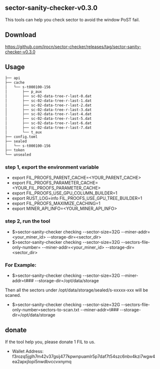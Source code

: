 ## sector-sanity-checker-v0.3.0

This tools can help you check sector to avoid the window PoST fail.

## Download

https://github.com/irocn/sector-checker/releases/tag/sector-sanity-checker-v0.3.0

## Usage

```bash
├── api
├── cache
│   └── s-t000100-156
│       ├── p_aux
│       ├── sc-02-data-tree-r-last-0.dat
│       ├── sc-02-data-tree-r-last-1.dat
│       ├── sc-02-data-tree-r-last-2.dat
│       ├── sc-02-data-tree-r-last-3.dat
│       ├── sc-02-data-tree-r-last-4.dat
│       ├── sc-02-data-tree-r-last-5.dat
│       ├── sc-02-data-tree-r-last-6.dat
│       ├── sc-02-data-tree-r-last-7.dat
│       └── t_aux
├── config.toml
├── sealed
│   └── s-t000100-156
├── token
└── unsealed

```

### step 1, export the environment variable
 - export FIL_PROOFS_PARENT_CACHE=<YOUR_PARENT_CACHE>
 - export FIL_PROOFS_PARAMETER_CACHE=<YOUR_FIL_PROOFS_PARAMETER_CACHE>
 - export FIL_PROOFS_USE_GPU_COLUMN_BUILDER=1 
 - export RUST_LOG=info FIL_PROOFS_USE_GPU_TREE_BUILDER=1 
 - export FIL_PROOFS_MAXIMIZE_CACHING=1
 - export MINER_API_INFO=<YOUR_MINER_API_INFO>
### step 2, run the tool 
 - $>sector-sanity-checker checking  --sector-size=32G --miner-addr=<your_miner_id> --storage-dir=<sector_dir> 
 - $>sector-sanity-checker checking  --sector-size=32G --sectors-file-only-number=<sectors-to-scan> --miner-addr=<your_miner_id> --storage-dir=<sector_dir>
 
### For Example:

 - $>sector-sanity-checker checking  --sector-size=32G --miner-addr=t### --storage-dir=/opt/data/storage
 
 Then all the sectors under /opt/data/storage/sealed/s-xxxxx-xxx will be scaned.
 
 - $>sector-sanity-checker checking  --sector-size=32G --sectors-file-only-number=sectors-to-scan.txt --miner-addr=t### --storage-dir=/opt/data/storage
 

## donate
If the tool help you, please donate 1 FIL to us.
 - Wallet Address: f3rozq5jglh7m42v37gsij477kpwnpuamlr5p7daf7t54szc6nbv4kzi7wgw4ea2apxjlopi5nwdbvccvxnymq
